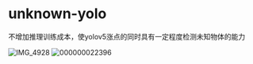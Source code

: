 # unknown-yolo
不增加推理训练成本，使yolov5涨点的同时具有一定程度检测未知物体的能力

![IMG_4928](https://user-images.githubusercontent.com/84908793/161827106-0ee8de05-fd01-4909-9b4b-50fa25bdba3c.jpeg)
![000000022396](https://user-images.githubusercontent.com/84908793/160353223-21156bd7-523d-4087-b9ad-1a5795ce33b0.jpg)
